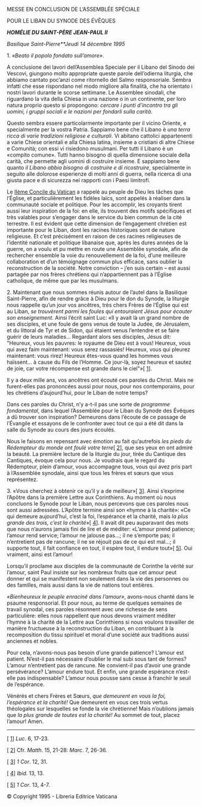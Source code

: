 MESSE EN CONCLUSION DE L’ASSEMBLÉE SPÉCIALE

POUR LE LIBAN DU SYNODE DES ÉVÊQUES

***HOMÉLIE DU SAINT-PÈRE JEAN-PAUL II***

*Basilique Saint-Pierre**Jeudi 14 décembre 1995*

1\. *«Beato il popolo fondato sull’amore»*.

A conclusione dei lavori dell’Assemblea Speciale per il Libano del Sinodo dei Vescovi, giungono molto appropriate queste parole dell’odierna liturgia, che abbiamo cantato poc’anzi come ritornello del Salmo responsoriale. Sembra infatti che esse rispondano nel modo migliore alla finalità, che ha orientato i nostri lavori durante le scorse settimane. Le Assemblee sinodali, che riguardano la vita della Chiesa in una nazione o in un continente, per loro natura proprio questo si propongono: *cercare i punti d’incontro tra gli uomini, i gruppi sociali e le nazioni per fondarli sulla carità*.

Questo sembra essere particolarmente importante per il vicino Oriente, e specialmente per la vostra Patria. Sappiamo bene che il Libano è *una terra ricca di varie tradizioni religiose e culturali*. Vi abitano cattolici appartenenti a varie Chiese orientali e alla Chiesa latina, insieme a cristiani di altre Chiese e Comunità; con essi vi risiedono musulmani. Per tutti il Libano è un «compito comune». Tutti hanno bisogno di quella dimensione sociale della carità, che permette agli uomini di costruire insieme. E sappiamo bene quanto *il Libano abbia bisogno di costruire e di ricostruire*, specialmente in seguito alle dolorose esperienze di molti anni di guerra, nella ricerca di una giusta pace e di sicurezza nei rapporti con i Paesi limitrofi.

Le [IIème Concile du Vatican](http://www.vatican.va/archive/hist_councils/ii_vatican_council/index_fr.htm) a rappelé au peuple de Dieu les tâches que l’Église, et particulièrement les fidèles laïcs, sont appelés à réaliser dans la communauté sociale et politique. Pour les accomplir, les croyants tirent aussi leur inspiration de la foi: en elle, ils trouvent des motifs spécifiques et très valables pour s’engager dans le service du bien commun de la cité terrestre. Il est évident que cette dimension de l’engagement chrétien est importante pour le Liban, dont les racines historiques sont de nature religieuse. Et c’est précisément en raison de ces racines religieuses de l’identité nationale et politique libanaise que, après les dures années de la guerre, on a voulu et pu mettre en route une Assemblée synodale, afin de rechercher ensemble la voie du renouvellement de la foi, d’une meilleure collaboration et d’un témoignage commun plus efficace, sans oublier la reconstruction de la société. Notre conviction – j’en suis certain – est aussi partagée par nos frères chrétiens qui n’appartiennent pas à l’Église catholique, de même que par les musulmans.

2\. Maintenant que nous sommes réunis autour de l’autel dans la Basilique Saint-Pierre, afin de rendre grâce à Dieu pour le don du Synode, la liturgie nous rappelle qu’un jour vos ancêtres, très chers Frères de l’Église qui est au Liban, *se trouvèrent parmi les foules qui entouraient Jésus pour écouter son enseignement*. Ainsi l’écrit saint Luc: «Il y avait là un grand nombre de ses disciples, et une foule de gens venus de toute la Judée, de Jérusalem, et du littoral de Tyr et de Sidon, qui étaient venus l’entendre et se faire guérir de leurs maladies... Regardant alors ses disciples, Jésus dit: "Heureux, vous les pauvres: le royaume de Dieu est à vous! Heureux, vous qui avez faim maintenant: vous serez rassasiés! Heureux, vous qui pleurez maintenant: vous rirez! Heureux êtes-vous quand les hommes vous haïssent... à cause du Fils de l’Homme. Ce jour-là, soyez heureux et sautez de joie, car votre récompense est grande dans le ciel"»\[ [1](#_ftn1 "")\].

Il y a deux mille ans, vos ancêtres ont écouté ces paroles du Christ. Mais ne furent-elles pas prononcées aussi pour nous, pour nos contemporains, pour les chrétiens d’aujourd’hui, pour le Liban de notre temps?

Dans ces paroles du Christ, n’y a-t-il pas une sorte de *programme fondamental*, dans lequel l’Assemblée pour le Liban du Synode des Évêques a dû trouver son inspiration? Demeurons dans l’écoute de ce passage de l’Évangile et essayons de le confronter avec tout ce qui a été dit dans la salle du Synode au cours des jours écoulés.

Nous le faisons en repensant avec émotion au fait qu’autrefois *les pieds du Rédempteur du monde ont foulé votre terre*\[ [2](#_ftn2 "")\], que ses yeux en ont admiré la beauté. La première lecture de la liturgie du jour, tirée du Cantique des Cantiques, évoque cela pour nous. Je voudrais que le regard du Rédempteur, plein d’amour, vous accompagne tous, vous qui avez pris part à l’Assemblée synodale, ainsi que tous les frères et sœurs que vous représentez.

3\. «Vous cherchez à obtenir ce qu’il y a de meilleur»\[ [3](#_ftn3 "")\]. Ainsi s’exprime l’Apôtre dans la première Lettre aux Corinthiens. Au moment où nous concluons le Synode pour le Liban, nous percevons que ces paroles nous sont aussi adressées. L’Apôtre termine ainsi son «hymne à la charité»: «Ce qui demeure aujourd’hui, c’est la foi, l’espérance et la charité, mais *la plus grande des trois, c’est la charité*»\[ [4](#_ftn4 "")\]. Il avait dit peu auparavant des mots que nous n’aurons jamais fini de lire et de méditer: «L’amour prend patience; l’amour rend service; l’amour ne jalouse pas...; il ne s’emporte pas; il n’entretient pas de rancune; il ne se réjouit pas de ce qui est mal...; il supporte tout, il fait confiance en tout, il espère tout, il endure tout»\[ [5](#_ftn5 "")\]. Oui vraiment, ainsi est l’amour!

Lorsqu’il proclame aux disciples de la communauté de Corinthe la vérité sur l’amour, saint Paul insiste sur les nombreux fruits que cet amour peut donner et qui se manifestent non seulement dans la vie des personnes ou des familles, mais aussi dans la vie de nations tout entières.

*«Bienheureux le peuple enraciné dans l’amour»*, avons-nous chanté dans le psaume responsorial. Et pour nous, au terme de quelques semaines de travail synodal, ces paroles résonnent avec une richesse de sens particulière: elles nous rappellent que nous devons vraiment méditer l’hymne à la charité de la Lettre aux Corinthiens si nous voulons travailler de manière fructueuse à la reconstruction du Liban, en contribuant à la recomposition du tissu spirituel et moral d’une société aux traditions aussi anciennes et nobles.

Pour cela, n’avons-nous pas besoin d’une grande patience? L’amour est patient. N’est-il pas nécessaire d’oublier le mal subi sous tant de formes? L’amour n’entretient pas de rancune. Ne convient-il pas d’avoir une grande persévérance? L’amour endure tout. Et enfin, une grande espérance n’est-elle pas indispensable? L’amour nous pousse sans cesse à franchir le seuil de l’espérance.

Vénérés et chers Frères et Sœurs, *que demeurent en vous la foi, l’espérance et la charité!* Que demeurent en vous ces trois vertus théologales sur lesquelles se fonde la vie chrétienne! Mais n’oublions jamais que *la plus grande de toutes est la charité!* Au sommet de tout, placez l’amour! Amen.

* * *

\[ [1](#_ftnref1 "")\] *Luc*. 6, 17-23.

\[ [2](#_ftnref2 "")\] Cfr. *Matth*. 15, 21-28: *Marc*. 7, 26-36.

\[ [3](#_ftnref3 "")\] *1 Cor*. 12, 31.

\[ [4](#_ftnref4 "")\] *Ibid*. 13, 13.

\[ [5](#_ftnref5 "")\] *1 Cor*. 13, 4-7.

© Copyright 1995 \- Libreria Editrice Vaticana